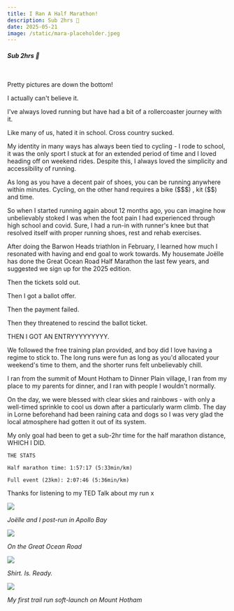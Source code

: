 ```yaml
---
title: I Ran A Half Marathon!
description: Sub 2hrs 🥲
date: 2025-05-21
image: /static/mara-placeholder.jpeg
---
```


#### *Sub 2hrs 🥲*
<br />

Pretty pictures are down the bottom!

I actually can't believe it. 

I've always loved running but have had a bit of a rollercoaster journey with it. 

Like many of us, hated it in school. Cross country sucked. 

My identity in many ways has always been tied to cycling - I rode to school, it was the only sport I stuck at for an extended period of time and I loved heading off on weekend rides. Despite this, I always loved the simplicity and accessibility of running.

As long as you have a decent pair of shoes, you can be running anywhere within minutes. Cycling, on the other hand requires a bike (\$\$\$) , kit (\$\$) and time.

So when I started running again about 12 months ago, you can imagine how unbelievably stoked I was when the foot pain I had experienced through high school and covid. Sure, I had a run-in with runner's knee but that resolved itself with proper running shoes, rest and rehab exercises.

After doing the Barwon Heads triathlon in February, I learned how much I resonated with having and end goal to work towards. My housemate Joëlle has done the Great Ocean Road Half Marathon the last few years, and suggested we sign up for the 2025 edition.

Then the tickets sold out.

Then I got a ballot offer.

Then the payment failed.

Then they threatened to rescind the ballot ticket.

THEN I GOT AN ENTRYYYYYYYYY.

We followed the free training plan provided, and boy did I love having a regime to stick to. The long runs were fun as long as you'd allocated your weekend's time to them, and the shorter runs felt unbelievably chill.

I ran from the summit of Mount Hotham to Dinner Plain village, I ran from my place to my parents for dinner, and I ran with people I wouldn't normally.

On the day, we were blessed with clear skies and rainbows - with only a well-timed  sprinkle to cool us down after a particularly warm climb. The day in Lorne beforehand had been raining cata and dogs so I was very glad the local atmosphere had gotten it out of its system.

My only goal had been to get a sub-2hr time for the half marathon distance, WHICH I DID.

~~~
THE STATS

Half marathon time: 1:57:17 (5:33min/km)

Full event (23km): 2:07:46 (5:36min/km)

~~~

Thanks for listening to my TED Talk about my run x

![](/images/half-mara-25/post-run.jpeg)

*Joëlle and I post-run in Apollo Bay*
<br />

![](/images/half-mara-25/on-run.jpeg)

*On the Great Ocean Road*
<br />

![](/images/half-mara-25/shirt-run.jpeg)

*Shirt. Is. Ready.*
<br />

![](/images/half-mara-25/trail-run.jpeg)

*My first trail run soft-launch on Mount Hotham*